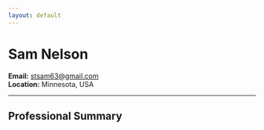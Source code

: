 ```yaml
---
layout: default
---
```



# Sam Nelson

**Email:** stsam63@gmail.com  
**Location:** Minnesota, USA

---

## Professional Summary
